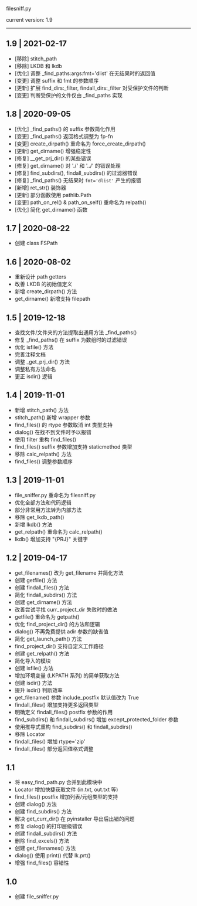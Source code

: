 filesniff.py

current version: 1.9

--------------------------------------------------------------------------------

## 1.9 | 2021-02-17

- [移除] stitch_path
- [移除] LKDB 和 lkdb
- [优化] 调整 _find_paths:args:fmt='dlist' 在无结果时的返回值
- [变更] 调整 suffix 和 fmt 的参数顺序
- [更新] 扩展 find_dirs:_filter, findall_dirs:_filter 对受保护文件的判断
- [变更] 判断受保护的文件仅由 _find_paths 实现

## 1.8 | 2020-09-05

- [优化] _find_paths() 的 suffix 参数简化作用
- [变更] _find_paths() 返回格式调整为 fp-fn
- [变更] create_dirpath() 重命名为 force_create_dirpath()
- [更新] get_dirname() 增强稳定性
- [修复] __get_prj_dir() 的某些错误
- [修复] get_dirname() 对 './' 和 '../' 的错误处理
- [修复] find_subdirs(), findall_subdirs() 的过滤器错误
- [修复] _find_paths() 无结果时 `fmt='dlist'` 产生的报错
- [新增] ret_str() 装饰器
- [更新] 部分函数使用 pathlib.Path
- [变更] path_on_rel() & path_on_self() 重命名为 relpath()
- [优化] 简化 get_dirname() 函数

## 1.7 | 2020-08-22

- 创建 class FSPath

## 1.6 | 2020-08-02

- 重新设计 path getters
- 改善 LKDB 的初始值定义
- 新增 create_dirpath() 方法
- get_dirname() 新增支持 filepath

## 1.5 | 2019-12-18

- 查找文件/文件夹的方法提取出通用方法 _find_paths()
- 修复 _find_paths() 在 suffix 为数组时的过滤错误
- 优化 isfile() 方法
- 完善注释文档
- 调整 _get_prj_dir() 方法
- 调整私有方法命名
- 更正 isdir() 逻辑

## 1.4 | 2019-11-01

- 新增 stitch_path() 方法
- stitch_path() 新增 wrapper 参数
- find_files() 的 rtype 参数取消 int 类型支持
- dialog() 在找不到文件时予以报错
- 使用 filter 重构 find_files()
- find_files() suffix 参数增加支持 staticmethod 类型
- 移除 calc_relpath() 方法
- find_files() 调整参数顺序

## 1.3 | 2019-11-01

- file_sniffer.py 重命名为 filesniff.py
- 优化全部方法和代码逻辑
- 部分非常用方法转为内部方法
- 移除 get_lkdb_path()
- 新增 lkdb() 方法
- get_relpath() 重命名为 calc_relpath()
- lkdb() 增加支持 "{PRJ}" 关键字

## 1.2 | 2019-04-17

- get_filenames() 改为 get_filename 并简化方法
- 创建 getfile() 方法
- 创建 findall_files() 方法
- 简化 findall_subdirs() 方法
- 创建 get_dirname() 方法
- 改善尝试寻找 curr_project_dir 失败时的做法
- getfile() 重命名为 getpath()
- 优化 find_project_dir() 的方法和逻辑
- dialog() 不再免费提供 adir 参数的缺省值
- 简化 get_launch_path() 方法
- find_project_dir() 支持自定义工作路径
- 创建 get_relpath() 方法
- 简化导入的模块
- 创建 isfile() 方法
- 增加环境变量 (LKPATH 系列) 的简单获取方法
- 创建 isdir() 方法
- 提升 isdir() 判断效率
- get_filename() 参数 include_postfix 默认值改为 True
- findall_files() 增加支持更多返回类型
- 明确定义 findall_files() postfix 参数的作用
- find_subdirs() 和 findall_subdirs() 增加 except_protected_folder 参数
- 使用推导式重构 find_subdirs() 和 findall_subdirs()
- 移除 Locator
- findall_files() 增加 rtype='zip'
- findall_files() 部分返回值格式调整

## 1.1

- 将 easy_find_path.py 合并到此模块中
- Locator 增加快捷获取文件 (in.txt, out.txt 等)
- find_files() postfix 增加列表/元组类型的支持
- 创建 dialog() 方法
- 创建 find_subdirs() 方法
- 解决 get_curr_dir() 在 pyinstaller 导出后出错的问题
- 修复 dialog() 的打印层级错误
- 创建 findall_subdirs() 方法
- 删除 find_excels() 方法
- 创建 get_filenames() 方法
- dialog() 使用 print() 代替 lk.prt()
- 增强 find_files() 容错性

## 1.0

- 创建 file_sniffer.py
